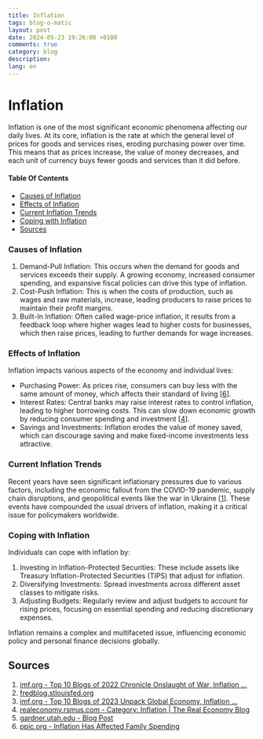 ```yaml
---
title: Inflation
tags: blog-o-matic
layout: post
date: 2024-05-23 19:26:00 +0100
comments: true
category: blog
description:
lang: en
---
```

# Inflation

Inflation is one of the most significant economic phenomena affecting our daily lives. At its core, inflation is the rate at which the general level of prices for goods and services rises, eroding purchasing power over time. This means that as prices increase, the value of money decreases, and each unit of currency buys fewer goods and services than it did before.

#### Table Of Contents
 - [Causes of Inflation](https://cassidycamp.work/cassidysblog/content/inflation#causes-of-inflation)
 - [Effects of Inflation](https://cassidycamp.work/cassidysblog/content/inflation#effects-of-inflation)
 - [Current Inflation Trends](https://cassidycamp.work/cassidysblog/content/inflation#current-inflation-trends)
 - [Coping with Inflation](https://cassidycamp.work/cassidysblog/content/inflation#coping-with-inflation)
 - [Sources](https://cassidycamp.work/cassidysblog/content/inflation#sources)

### Causes of Inflation

1.  Demand-Pull Inflation: This occurs when the demand for goods and services exceeds their supply. A growing economy, increased consumer spending, and expansive fiscal policies can drive this type of inflation.
2.  Cost-Push Inflation: This is when the costs of production, such as wages and raw materials, increase, leading producers to raise prices to maintain their profit margins.
3.  Built-In Inflation: Often called wage-price inflation, it results from a feedback loop where higher wages lead to higher costs for businesses, which then raise prices, leading to further demands for wage increases.

### Effects of Inflation

Inflation impacts various aspects of the economy and individual lives:

-   Purchasing Power: As prices rise, consumers can buy less with the same amount of money, which affects their standard of living [[6](https://www.ppic.org/blog/inflation-has-affected-family-spending/)].
-   Interest Rates: Central banks may raise interest rates to control inflation, leading to higher borrowing costs. This can slow down economic growth by reducing consumer spending and investment [[4](https://realeconomy.rsmus.com/category/inflation/)].
-   Savings and Investments: Inflation erodes the value of money saved, which can discourage saving and make fixed-income investments less attractive.

### Current Inflation Trends

Recent years have seen significant inflationary pressures due to various factors, including the economic fallout from the COVID-19 pandemic, supply chain disruptions, and geopolitical events like the war in Ukraine [[1](https://www.imf.org/en/Blogs/Articles/2022/12/19/top-10-blogs-of-2022-chronicle-onslaught-of-war-Inflation-dollar-surge)]. These events have compounded the usual drivers of inflation, making it a critical issue for policymakers worldwide.

### Coping with Inflation

Individuals can cope with inflation by:

1.  Investing in Inflation-Protected Securities: These include assets like Treasury Inflation-Protected Securities (TIPS) that adjust for inflation.
2.  Diversifying Investments: Spread investments across different asset classes to mitigate risks.
3.  Adjusting Budgets: Regularly review and adjust budgets to account for rising prices, focusing on essential spending and reducing discretionary expenses.

Inflation remains a complex and multifaceted issue, influencing economic policy and personal finance decisions globally.

Sources 
----------

1.  [imf.org - Top 10 Blogs of 2022 Chronicle Onslaught of War, Inflation ...](https://www.imf.org/en/Blogs/Articles/2022/12/19/top-10-blogs-of-2022-chronicle-onslaught-of-war-Inflation-dollar-surge)
2.  [fredblog.stlouisfed.org](https://fredblog.stlouisfed.org/2022/11/inflation-around-the-world/)
3.  [imf.org - Top 10 Blogs of 2023 Unpack Global Economy, Inflation ...](https://www.imf.org/en/Blogs/Articles/2023/12/27/top-10-blogs-of-2023-unpack-global-economy-inflation-debt-trade-and-asia)
4.  [realeconomy.rsmus.com - Category: Inflation | The Real Economy Blog](https://realeconomy.rsmus.com/category/inflation/)
5.  [gardner.utah.edu - Blog Post](https://gardner.utah.edu/blog/blog-what-goes-up-must-come-down-the-muddled-post-pandemic-inflation-picture/)
6.  [ppic.org - Inflation Has Affected Family Spending](https://www.ppic.org/blog/inflation-has-affected-family-spending/)